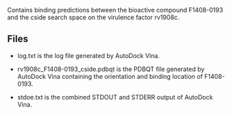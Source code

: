 Contains binding predictions between the bioactive compound F1408-0193 and the cside search space on the virulence factor rv1908c.

## Files

- log.txt is the log file generated by AutoDock Vina.

- rv1908c_F1408-0193_cside.pdbqt is the PDBQT file generated by AutoDock Vina containing the orientation and binding location of F1408-0193.

- stdoe.txt is the combined STDOUT and STDERR output of AutoDock Vina.

